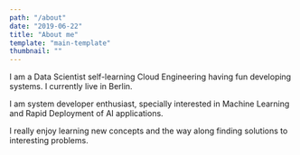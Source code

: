 ```yaml
---
path: "/about"
date: "2019-06-22"
title: "About me"
template: "main-template"
thumbnail: ""
---
```


I am a Data Scientist self-learning Cloud Engineering having fun developing systems. I currently live in <span class="colored-text_1">Berlin</span>.

I am system developer enthusiast, specially interested in <span class="colored-text_3">Machine Learning</span> and Rapid Deployment of <span class="colored-text_3">AI applications</span>.

I really enjoy learning new concepts and the way along finding solutions to interesting problems.
